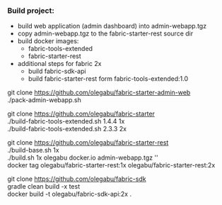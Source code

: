 ### Build project:
- build web application (admin dashboard) into admin-webapp.tgz
- copy admin-webapp.tgz to the fabric-starter-rest source dir
- build docker images: 
    - fabric-tools-extended
    - fabric-starter-rest
- additional steps for fabric 2x
    - build fabric-sdk-api
    - build fabric-starter-rest form fabric-tools-extended:1.0



git clone https://github.com/olegabu/fabric-starter-admin-web  
./pack-admin-webapp.sh 

git clone https://github.com/olegabu/fabric-starter  
./build-fabric-tools-extended.sh 1.4.4 1x  
./build-fabric-tools-extended.sh 2.3.3 2x

git clone https://github.com/olegabu/fabric-starter-rest  
./build-base.sh 1x  
./build.sh 1x olegabu docker.io admin-webapp.tgz ''  
docker tag olegabu/fabric-starter-rest:1x olegabu/fabric-starter-rest:2x  

git clone https://github.com/olegabu/fabric-sdk  
gradle clean build -x test  
docker build -t olegabu/fabric-sdk-api:2x .  


